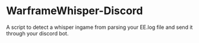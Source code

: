 # WarframeWhisper-Discord
A script to detect a whisper ingame from parsing your EE.log file and send it through your discord bot.
